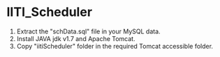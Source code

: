 # IITI_Scheduler

1. Extract the "schData.sql" file in your MySQL data.
2. Install JAVA jdk v1.7 and Apache Tomcat.
3. Copy "iitiScheduler" folder in the required Tomcat accessible folder.
